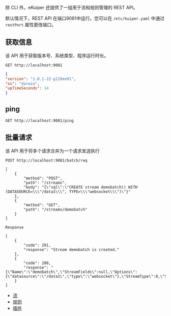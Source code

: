 除 CLI 外，eKuiper 还提供了一组用于流和规则管理的 REST API。

默认情况下，REST API 在端口9081中运行。您可以在 `/etc/kuiper.yaml` 中通过`restPort` 属性更改端口。

## 获取信息

该 API 用于获取版本号、系统类型、程序运行时长。

```shell
GET http://localhost:9081
```

```json
{
"version": "1.0.1-22-g119ee91",
"os": "darwin",
"upTimeSeconds": 14
}
```

## ping

```shell
GET http://localhost:9081/ping
```

## 批量请求

该 API 用于将多个请求合并为一个请求发送执行

```shell
POST http://localhost:9081/batch/req

[
    {
        "method": "POST",
        "path": "/streams",
        "body": "{\"sql\":\"CREATE stream demobatch() WITH (DATASOURCE=\\\"/data1\\\", TYPE=\\\"websocket\\\")\"}"
    },
    {
        "method": "GET",
        "path": "/streams/demobatch"
    }
]

Response

[
    {
        "code": 201,
        "response": "Stream demobatch is created."
    },
    {
        "code": 200,
        "response": "{\"Name\":\"demobatch\",\"StreamFields\":null,\"Options\":{\"datasource\":\"/data1\",\"type\":\"websocket\"},\"StreamType\":0,\"Statement\":null}"
    }
]
```

- [流](streams.md)
- [规则](rules.md)
- [插件](plugins.md)
